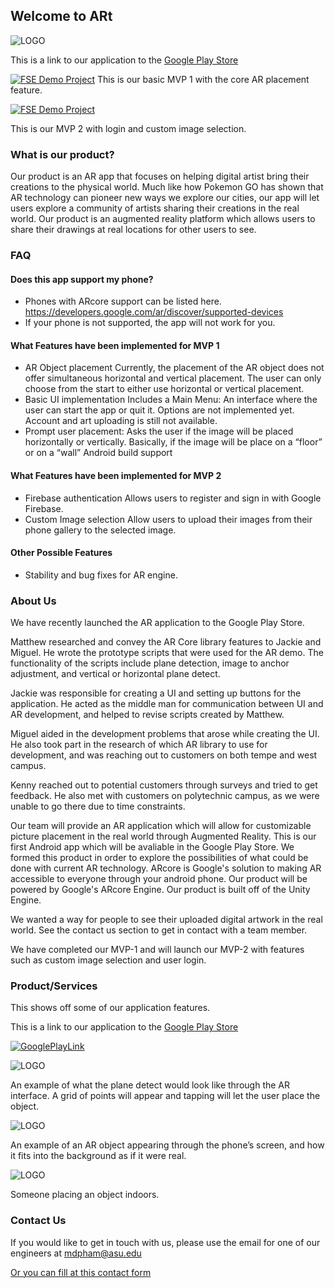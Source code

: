 ## Welcome to ARt 
![LOGO](logo1.JPG)

This is a link to our application to the [Google Play Store](https://play.google.com/store/apps/details?id=com.NotMatt.ARt)

[![FSE Demo Project](maxresdefault.jpg)](https://youtu.be/fv8MBhCk668 "FSE VIDEO")
This is our basic MVP 1 with the core AR placement feature.

[![FSE Demo Project](hqdefault.jpg)](https://www.youtube.com/watch?v=VqUwSwHGTkI "FSE VIDEO")

This is our MVP 2 with login and custom image selection.


### What is our product?

Our product is an AR app that focuses on helping digital artist bring their creations to the physical world. Much like how Pokemon GO has shown that AR technology can pioneer new ways we explore our cities, our app will let users explore a community of artists sharing their creations in the real world. Our product is an augmented reality platform which allows users to share their drawings at real locations for other users to see.

### FAQ 

#### Does this app support my phone?

* Phones with ARcore support can be listed here. https://developers.google.com/ar/discover/supported-devices
* If your phone is not supported, the app will not work for you.

#### What Features have been implemented for MVP 1

* AR Object placement 
Currently, the placement of the AR object does not offer simultaneous horizontal and vertical placement. The user can only choose from the start to either use horizontal or vertical placement.
* Basic UI implementation 
Includes a Main Menu: An interface where the user can start the app or quit it. Options are not implemented yet. Account and art uploading is still not available.
* Prompt user placement: 
Asks the user if the image will be placed horizontally or vertically. Basically, if the image will be place on  a “floor” or on a “wall” Android build support

#### What Features have been implemented for MVP 2

*  Firebase authentication 
Allows users to register and sign in with Google Firebase.  
* Custom Image selection
Allow users to upload their images from their phone gallery to the selected image.

#### Other Possible Features

* Stability and bug fixes for AR engine.


### About Us
We have recently launched the AR application to the Google Play Store. 

Matthew researched and convey the AR Core library features to Jackie and Miguel. He wrote the prototype scripts that were used for the AR demo. The functionality of the scripts include plane detection, image to anchor adjustment, and vertical or horizontal plane detect. 

Jackie was responsible for creating a UI and setting up buttons for the application. He acted as the middle man for communication between UI and AR development, and helped to revise scripts created by Matthew. 

Miguel aided in the development problems that arose while creating the UI. He also took part in the research of which AR library to use for development, and was reaching out to customers on both tempe and west campus.

Kenny reached out to potential customers through surveys and tried to get feedback. He also met with customers on polytechnic campus, as we were unable to go there due to time constraints.


Our team will provide an AR application which will allow for customizable picture placement in the real world through Augmented Reality. This is our first Android app which will be avaliable in the Google Play Store. We formed this product in order to explore the possibilities of what could be done with current AR technology. ARcore is Google's solution to making AR accessible to everyone through your android phone. Our product will be powered by Google's ARcore Engine. Our product is built off of the Unity Engine.

We wanted a way for people to see their uploaded digital artwork in the real world. See the contact us section to get in contact with a team member.

We have completed our MVP-1 and will launch our MVP-2 with features such as custom image selection and user login.


### Product/Services
This shows off some of our application features.

This is a link to our application to the [Google Play Store](https://play.google.com/store/apps/details?id=com.NotMatt.ARt)

[![GooglePlayLink](ARtGooglePlay.PNG)](https://play.google.com/store/apps/details?id=com.NotMatt.ARt "GooglePlayStore")

![LOGO](groundPlace.png)

An example of what the plane detect would look like through the AR interface. A grid of points will appear and tapping will let the user place the object.

![LOGO](verticalWall.png)

An example of an AR object appearing through the phone’s screen, and how it fits into the background as if it were real.

![LOGO](person1.png)

Someone placing an object indoors.

### Contact Us

If you would like to get in touch with us, please use the email for one of our engineers at mdpham@asu.edu

[Or you can fill at this contact form](https://applicationart.github.io/contact)



